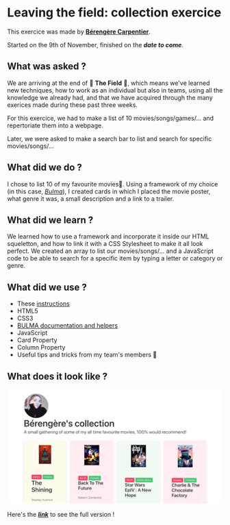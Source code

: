 # Leaving the field: collection exercice

This exercice was made by [**Bérengère Carpentier**](https://github.com/carpentierberengere).
  
  Started on the 9th of November, finished on the ***date to come***.

## What was asked ? 

We are arriving at the end of :herb: **The Field** :herb:, which means we've learned new techniques, how to work as an individual but also in teams, using all the knowledge we already had, and that we have acquired through the many exerices made during these past three weeks.  

For this exercice, we had to make a list of 10 movies/songs/games/... and repertoriate them into a webpage. 

Later, we were asked to make a search bar to list and search for specific movies/songs/...

## What did we do ?

I chose to list 10 of my favourite movies:movie_camera:. Using a framework of my choice (in this case, [*Bulma*](https://bulma.io/)), I created cards in which I placed the movie poster, what genre it was, a small description and a link to a trailer. 


## What did we learn ?

We learned how to use a framework and incorporate it inside our HTML squeletton, and how to link it with a CSS Stylesheet to make it all look perfect. 
We created an array to list our movies/songs/... and a JavaScript code to be able to search for a specific item by typing a letter or category or genre.

## What did we use ? 

* These [instructions](https://github.com/becodeorg/bxl-hopper-1-25/tree/master/The%20Field/5.leaving_the_field)
* HTML5
* CSS3
* [BULMA documentation and helpers](https://bulma.io/documentation/)
* JavaScript
* Card Property
* Column Property
* Useful tips and tricks from my team's members :blue_heart:

## What does it look like ? 

![Preview](./images/screen.png)

Here's the [***link***](https://carpentierberengere.github.io/collection/) to see the full version ! 

